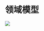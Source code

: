 # 领域模型

![](https://github.com/the-earn-money-system/Document/blob/master/docs/imgs/06-03-DomainModel%20.png?raw=true)
